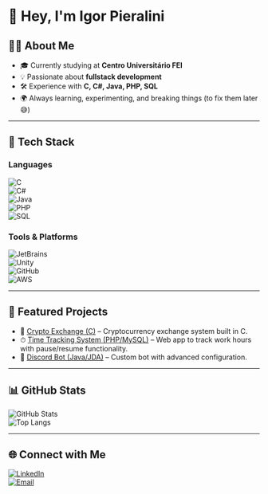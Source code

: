# 👋 Hey, I'm Igor Pieralini  

## 👨‍💻 About Me  
- 🎓 Currently studying at **Centro Universitário FEI**  
- 💡 Passionate about **fullstack development**  
- 🛠 Experience with **C, C#, Java, PHP, SQL**  
- 🌍 Always learning, experimenting, and breaking things (to fix them later 😅)  


---

## 🚀 Tech Stack  

### Languages  
![C](https://img.shields.io/badge/C-00599C?style=for-the-badge&logo=c&logoColor=white)  
![C#](https://img.shields.io/badge/C%23-239120?style=for-the-badge&logo=c-sharp&logoColor=white)  
![Java](https://img.shields.io/badge/Java-ED8B00?style=for-the-badge&logo=java&logoColor=white)  
![PHP](https://img.shields.io/badge/PHP-777BB4?style=for-the-badge&logo=php&logoColor=white)  
![SQL](https://img.shields.io/badge/SQL-4479A1?style=for-the-badge&logo=mysql&logoColor=white)  

### Tools & Platforms  
![JetBrains](https://img.shields.io/badge/JetBrains-000000?style=for-the-badge&logo=jetbrains&logoColor=white)  
![Unity](https://img.shields.io/badge/Unity-100000?style=for-the-badge&logo=unity&logoColor=white)  
![GitHub](https://img.shields.io/badge/GitHub-181717?style=for-the-badge&logo=github&logoColor=white)  
![AWS](https://img.shields.io/badge/AWS-232F3E?style=for-the-badge&logo=amazon-aws&logoColor=white)  

---

## 📂 Featured Projects  

- 🔐 [Crypto Exchange (C)](https://github.com/seu-usuario/exchange-criptomoedas) – Cryptocurrency exchange system built in C.  
- ⏱ [Time Tracking System (PHP/MySQL)](https://github.com/seu-usuario/controle-horas) – Web app to track work hours with pause/resume functionality.  
- 🤖 [Discord Bot (Java/JDA)](https://github.com/seu-usuario/bot-discord) – Custom bot with advanced configuration.  

---

## 📊 GitHub Stats  

![GitHub Stats](https://github-readme-stats.vercel.app/api?username=seu-usuario&show_icons=true&theme=tokyonight)  
![Top Langs](https://github-readme-stats.vercel.app/api/top-langs/?username=seu-usuario&layout=compact&theme=tokyonight)  

---

## 🌐 Connect with Me  
[![LinkedIn](https://img.shields.io/badge/LinkedIn-0A66C2?style=for-the-badge&logo=linkedin&logoColor=white)](https://linkedin.com/in/seu-linkedin)  
[![Email](https://img.shields.io/badge/Email-D14836?style=for-the-badge&logo=gmail&logoColor=white)](mailto:seuemail@gmail.com)
